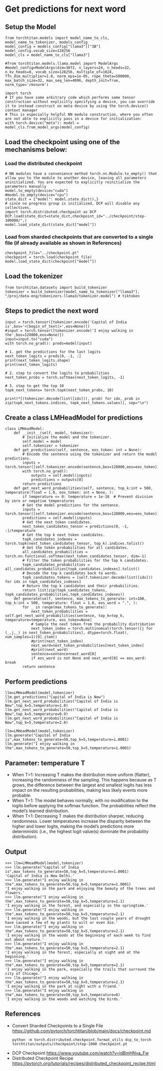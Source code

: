 # Get predictions for next word

## Setup the Model
```
from torchtitan.models import model_name_to_cls, model_name_to_tokenizer, models_config
model_config = models_config["llama3"]["3B"]
model_config.vocab_size=128256
model_cls = model_name_to_cls["llama3"]

#from torchtitan.models.llama.model import ModelArgs
#model_config=ModelArgs(dim=3072, n_layers=24, n_heads=32, n_kv_heads=8, vocab_size=128256, multiple_of=1024, ffn_dim_multiplier=1.0, norm_eps=1e-05, rope_theta=500000, max_batch_size=32, max_seq_len=4096, depth_init=True, norm_type='rmsnorm')

import torch
# If you have some arbitrary code which performs some tensor construction without explicitly specifying a device, you can override it to instead construct on meta device by using the torch.device() context manager
# This is especially helpful NN module construction, where you often are not able to explicitly pass in a device for initialization:
with torch.device("meta"): model = model_cls.from_model_args(model_config)
```

## Load the checkpoint using one of the mechanisms below:

### Load the distributed checkpoint
```
# NN modules have a convenience method torch.nn.Module.to_empty() that allow you to the module to another device, leaving all parameters uninitialized. You are expected to explicitly reinitialize the parameters manually
model.to_empty(device="cuda")
#model.to_empty(device="cpu")
state_dict = {"model": model.state_dict(),}
# since no progress group is initialized, DCP will disable any collectives.
import torch.distributed.checkpoint as DCP
DCP.load(state_dict=state_dict,checkpoint_id="../checkpoint/step-100000/",)
model.load_state_dict(state_dict["model"])
```

### Load from sharded checkpoints that are converted to a single file (if already available as shown in References)
```
checkpoint_file="../checkpoint.pt"
checkpoint = torch.load(checkpoint_file)
model.load_state_dict(checkpoint["model"])
```

## Load the tokenizer
```
from torchtitan.datasets import build_tokenizer
tokenizer = build_tokenizer(model_name_to_tokenizer["llama3"], "/proj/data-eng/tokenizers-llama3/tokenizer.model") # tiktoken
```

## Steps to predict the next word
```
input = torch.tensor([tokenizer.encode('Capital of India is',bos='<|begin_of_text|>',eos=None)])
#input = torch.tensor([tokenizer.encode('I enjoy walking in the',bos=128000,eos=None)])
input=input.to("cuda")
with torch.no_grad(): preds=model(input)

# 1. get the predictions for the last logits
next_token_logits = preds[0, -1, :]
print(next_token_logits.shape)
print(next_token_logits)

# 2. step to convert the logits to probabilities
next_token_probs = torch.softmax(next_token_logits, -1)

# 3. step to get the top 10
topk_next_tokens= torch.topk(next_token_probs, 10)

print(*[(tokenizer.decode(list([idx])), prob) for idx, prob in zip(topk_next_tokens.indices, topk_next_tokens.values)], sep="\n")
```

## Create a class LMHeadModel for predictions
```
class LMHeadModel:
    def __init__(self, model, tokenizer):
        # Initialize the model and the tokenizer.
        self.model = model
        self.tokenizer = tokenizer   
    def get_predictions(self, sentence, eos_token: int = None):
        # Encode the sentence using the tokenizer and return the model predictions.
        inputs = torch.tensor([self.tokenizer.encode(sentence,bos=128000,eos=eos_token)]).to("cuda")
        with torch.no_grad():
            outputs = self.model(inputs)
            predictions = outputs[0]
        return predictions
    def get_next_word_probabilities(self, sentence, top_k:int = 500, temperature:float = 1.0, eos_token: int = None, ):
        if temperature <= 0: temperature = 1e-10  # Prevent division by zero or negative temperatures
        # Get the model predictions for the sentence.
        inputs = torch.tensor([self.tokenizer.encode(sentence,bos=128000,eos=eos_token)]).to("cuda")
        predictions = self.model(inputs)
        # Get the next token candidates.
        next_token_candidates_tensor = predictions[0, -1, :]/temperature
        # Get the top k next token candidates.
        topk_candidates_indexes = torch.topk(next_token_candidates_tensor, top_k).indices.tolist()
        # Get the token probabilities for all candidates.
        all_candidates_probabilities = torch.nn.functional.softmax(next_token_candidates_tensor, dim=-1)
        # Filter the token probabilities for the top k candidates.
        topk_candidates_probabilities = all_candidates_probabilities[topk_candidates_indexes].tolist()
        # Decode the top k candidates back to words.
        topk_candidates_tokens = [self.tokenizer.decode(list([idx])) for idx in topk_candidates_indexes]
        # Return the top k candidates and their probabilities.
        return list(zip(topk_candidates_tokens, topk_candidates_probabilities,topk_candidates_indexes))
    def generate(self, sentence, max_tokens_to_generate: int=100, top_k:int = 500, temperature: float = 1.0, eos_word = ".", ):
        for _ in range(max_tokens_to_generate):
            next_token_probabilities = self.get_next_word_probabilities(sentence, top_k=top_k, temperature=temperature, eos_token=None)
            # Sample the next token from the probability distribution
            next_token_index = torch.multinomial(torch.tensor([j for (_,j,_) in next_token_probabilities], dtype=torch.float), num_samples=1)[0].item()
            #print(next_token_index)
            next_word=next_token_probabilities[next_token_index]
            #print(next_word)
            sentence=sentence+next_word[0]
            if eos_word is not None and next_word[0] == eos_word: break
        return sentence
```

## Perform predictions
```
llm=LMHeadModel(model,tokenizer)
llm.get_predictions("Capital of India is New")
llm.get_next_word_probabilities("Capital of India is New",top_k=5,temperature=1.0)
llm.get_next_word_probabilities("Capital of India is New",top_k=5,temperature=0.9)
llm.get_next_word_probabilities("Capital of India is New",top_k=5,temperature=2.0)

llm=LMHeadModel(model,tokenizer)
llm.generate("Capital of India is",max_tokens_to_generate=50,top_k=5,temperature=1.0001)
llm.generate("I enjoy walking in the",max_tokens_to_generate=50,top_k=5,temperature=1.0001)
```
## Parameter: temperature T
* When T>1: Increasing T makes the distribution more uniform (flatter), increasing the randomness of the sampling. This happens because as T grows, the difference between the largest and smallest logits has less impact on the resulting probabilities, making less likely events more probable.
* When T=1: The model behaves normally, with no modification to the logits before applying the softmax function. The probabilities reflect the model’s learned distribution.
* When T<1: Decreasing T makes the distribution sharper, reducing randomness. Lower temperatures increase the disparity between the higher and lower logits, making the model’s predictions more deterministic (i.e., the highest logit value(s) dominate the probability distribution).

## Output
```
>>> llm=LMHeadModel(model,tokenizer)
>>> llm.generate("Capital of India is",max_tokens_to_generate=50,top_k=5,temperature=1.0001)
'Capital of India is New Delhi.'
>>> llm.generate("I enjoy walking in the",max_tokens_to_generate=50,top_k=5,temperature=1.0001)
'I enjoy walking in the park and enjoying the beauty of the trees and flowers.'
>>> llm.generate("I enjoy walking in the",max_tokens_to_generate=50,top_k=5,temperature=1.1)
'I enjoy walking in the forest, and especially in the springtime.'
>>> llm.generate("I enjoy walking in the",max_tokens_to_generate=50,top_k=5,temperature=2.1)
'I enjoy walking in the woods, but the last couple years of drought have caused a few of my plants to wilt or even die.'
>>> llm.generate("I enjoy walking in the",max_tokens_to_generate=50,top_k=5,temperature=2.1)
'I enjoy walking in the woods at the beginning of each week to find out about nature.'
>>> llm.generate("I enjoy walking in the",max_tokens_to_generate=50,top_k=5,temperature=2.1)
'I enjoy walking in the forest, especially at night and at the beginning.'
>>> llm.generate("I enjoy walking in the",max_tokens_to_generate=50,top_k=5,temperature=2.1)
'I enjoy walking in the park, especially the trails that surround the city of Chicago.'
>>> llm.generate("I enjoy walking in the",max_tokens_to_generate=50,top_k=5,temperature=2.1)
'I enjoy walking in the park at night with a friend.'
>>> llm.generate("I enjoy walking in the",max_tokens_to_generate=50,top_k=5,temperature=0)
'I enjoy walking in the woods and watching the birds.'
```

## References
- Convert Sharded Checkpoints to a Single File https://github.com/pytorch/torchtitan/blob/main/docs/checkpoint.md
    ```
    python -m torch.distributed.checkpoint.format_utils dcp_to_torch torchtitan/outputs/checkpoint/step-1000 checkpoint.pt
    ```
- DCP Checkpoint https://www.youtube.com/watch?v=ldBmHNva_Fw 
- Distributed Checkpoint Recipe https://pytorch.org/tutorials/recipes/distributed_checkpoint_recipe.html 

